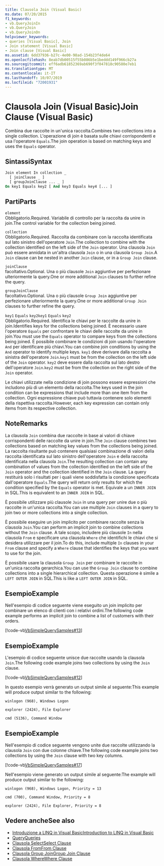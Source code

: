 ```yaml
---
title: Clausola Join (Visual Basic)
ms.date: 07/20/2015
f1_keywords:
- vb.QueryJoinIn
- vb.QueryJoin
- vb.QueryJoinOn
helpviewer_keywords:
- queries [Visual Basic], Join
- Join statement [Visual Basic]
- Join clause [Visual Basic]
ms.assetid: 6dd37936-b27c-4e00-98ad-154b23f4de64
ms.openlocfilehash: 8eab7db00515f55b086b5e1beddd149f966cb27a
ms.sourcegitcommit: eff6adb61852369ab690f3f047818c90580e7eb1
ms.translationtype: MT
ms.contentlocale: it-IT
ms.lasthandoff: 10/07/2019
ms.locfileid: "72001931"
---
```

# <a name="join-clause-visual-basic"></a><span data-ttu-id="29484-102">Clausola Join (Visual Basic)</span><span class="sxs-lookup"><span data-stu-id="29484-102">Join Clause (Visual Basic)</span></span>
<span data-ttu-id="29484-103">Combina due raccolte in un'unica raccolta.</span><span class="sxs-lookup"><span data-stu-id="29484-103">Combines two collections into a single collection.</span></span> <span data-ttu-id="29484-104">L'operazione di join è basata sulle chiavi corrispondenti e usa l'operatore `Equals`.</span><span class="sxs-lookup"><span data-stu-id="29484-104">The join operation is based on matching keys and uses the `Equals` operator.</span></span>  
  
## <a name="syntax"></a><span data-ttu-id="29484-105">Sintassi</span><span class="sxs-lookup"><span data-stu-id="29484-105">Syntax</span></span>  
  
```vb  
Join element In collection _  
  [ joinClause _ ]   
  [ groupJoinClause ... _ ]   
On key1 Equals key2 [ And key3 Equals key4 [... ]  
```  
  
## <a name="parts"></a><span data-ttu-id="29484-106">Parti</span><span class="sxs-lookup"><span data-stu-id="29484-106">Parts</span></span>  
 `element`  
 <span data-ttu-id="29484-107">Obbligatorio.</span><span class="sxs-lookup"><span data-stu-id="29484-107">Required.</span></span> <span data-ttu-id="29484-108">Variabile di controllo per la raccolta da unire in join.</span><span class="sxs-lookup"><span data-stu-id="29484-108">The control variable for the collection being joined.</span></span>  
  
 `collection`  
 <span data-ttu-id="29484-109">Obbligatorio.</span><span class="sxs-lookup"><span data-stu-id="29484-109">Required.</span></span> <span data-ttu-id="29484-110">Raccolta da combinare con la raccolta identificata sul lato sinistro dell'operatore `Join`.</span><span class="sxs-lookup"><span data-stu-id="29484-110">The collection to combine with the collection identified on the left side of the `Join` operator.</span></span> <span data-ttu-id="29484-111">Una clausola `Join` può essere annidata in un'altra clausola `Join` o in una clausola `Group Join`.</span><span class="sxs-lookup"><span data-stu-id="29484-111">A `Join` clause can be nested in another `Join` clause, or in a `Group Join` clause.</span></span>  
  
 `joinClause`  
 <span data-ttu-id="29484-112">facoltativo.</span><span class="sxs-lookup"><span data-stu-id="29484-112">Optional.</span></span> <span data-ttu-id="29484-113">Una o più clausole `Join` aggiuntive per perfezionare ulteriormente la query.</span><span class="sxs-lookup"><span data-stu-id="29484-113">One or more additional `Join` clauses to further refine the query.</span></span>  
  
 `groupJoinClause`  
 <span data-ttu-id="29484-114">facoltativo.</span><span class="sxs-lookup"><span data-stu-id="29484-114">Optional.</span></span> <span data-ttu-id="29484-115">Una o più clausole `Group Join` aggiuntive per perfezionare ulteriormente la query.</span><span class="sxs-lookup"><span data-stu-id="29484-115">One or more additional `Group Join` clauses to further refine the query.</span></span>  
  
 <span data-ttu-id="29484-116">`key1` `Equals` `key2`</span><span class="sxs-lookup"><span data-stu-id="29484-116">`key1` `Equals` `key2`</span></span>  
 <span data-ttu-id="29484-117">Obbligatorio.</span><span class="sxs-lookup"><span data-stu-id="29484-117">Required.</span></span> <span data-ttu-id="29484-118">Identifica le chiavi per le raccolte da unire in join.</span><span class="sxs-lookup"><span data-stu-id="29484-118">Identifies keys for the collections being joined.</span></span> <span data-ttu-id="29484-119">È necessario usare l'operatore `Equals` per confrontare le chiavi delle raccolte da unire in join.</span><span class="sxs-lookup"><span data-stu-id="29484-119">You must use the `Equals` operator to compare keys from the collections being joined.</span></span> <span data-ttu-id="29484-120">È possibile combinare le condizioni di join usando l'operatore `And` per identificare più chiavi.</span><span class="sxs-lookup"><span data-stu-id="29484-120">You can combine join conditions by using the `And` operator to identify multiple keys.</span></span> <span data-ttu-id="29484-121">`key1` deve derivare dalla raccolta a sinistra dell'operatore `Join`.</span><span class="sxs-lookup"><span data-stu-id="29484-121">`key1` must be from the collection on the left side of the `Join` operator.</span></span> <span data-ttu-id="29484-122">`key2` deve essere dalla raccolta sul lato destro dell'operatore `Join`.</span><span class="sxs-lookup"><span data-stu-id="29484-122">`key2` must be from the collection on the right side of the `Join` operator.</span></span>  
  
 <span data-ttu-id="29484-123">Le chiavi utilizzate nella condizione di join possono essere espressioni che includono più di un elemento della raccolta.</span><span class="sxs-lookup"><span data-stu-id="29484-123">The keys used in the join condition can be expressions that include more than one item from the collection.</span></span> <span data-ttu-id="29484-124">Ogni espressione chiave può tuttavia contenere solo elementi della rispettiva raccolta.</span><span class="sxs-lookup"><span data-stu-id="29484-124">However, each key expression can contain only items from its respective collection.</span></span>  
  
## <a name="remarks"></a><span data-ttu-id="29484-125">Note</span><span class="sxs-lookup"><span data-stu-id="29484-125">Remarks</span></span>  
 <span data-ttu-id="29484-126">La clausola `Join` combina due raccolte in base ai valori di chiave corrispondenti delle raccolte da unire in join.</span><span class="sxs-lookup"><span data-stu-id="29484-126">The `Join` clause combines two collections based on matching key values from the collections being joined.</span></span> <span data-ttu-id="29484-127">La raccolta risultante può contenere qualsiasi combinazione di valori della raccolta identificata sul lato sinistro dell'operatore `Join` e della raccolta identificata nella clausola `Join`.</span><span class="sxs-lookup"><span data-stu-id="29484-127">The resulting collection can contain any combination of values from the collection identified on the left side of the `Join` operator and the collection identified in the `Join` clause.</span></span> <span data-ttu-id="29484-128">La query restituirà solo i risultati per i quali viene soddisfatta la condizione specificata dall'operatore `Equals`.</span><span class="sxs-lookup"><span data-stu-id="29484-128">The query will return only results for which the condition specified by the `Equals` operator is met.</span></span> <span data-ttu-id="29484-129">Equivale a un `INNER JOIN` in SQL.</span><span class="sxs-lookup"><span data-stu-id="29484-129">This is equivalent to an `INNER JOIN` in SQL.</span></span>  
  
 <span data-ttu-id="29484-130">È possibile utilizzare più clausole `Join` in una query per unire due o più raccolte in un'unica raccolta.</span><span class="sxs-lookup"><span data-stu-id="29484-130">You can use multiple `Join` clauses in a query to join two or more collections into a single collection.</span></span>  
  
 <span data-ttu-id="29484-131">È possibile eseguire un join implicito per combinare raccolte senza la clausola `Join`.</span><span class="sxs-lookup"><span data-stu-id="29484-131">You can perform an implicit join to combine collections without the `Join` clause.</span></span> <span data-ttu-id="29484-132">A tale scopo, includere più clausole `In` nella clausola `From` e specificare una clausola `Where` che identifichi le chiavi che si desidera utilizzare per il join.</span><span class="sxs-lookup"><span data-stu-id="29484-132">To do this, include multiple `In` clauses in your `From` clause and specify a `Where` clause that identifies the keys that you want to use for the join.</span></span>  
  
 <span data-ttu-id="29484-133">È possibile usare la clausola `Group Join` per combinare le raccolte in un'unica raccolta gerarchica.</span><span class="sxs-lookup"><span data-stu-id="29484-133">You can use the `Group Join` clause to combine collections into a single hierarchical collection.</span></span> <span data-ttu-id="29484-134">Questa operazione è simile a `LEFT OUTER JOIN` in SQL.</span><span class="sxs-lookup"><span data-stu-id="29484-134">This is like a `LEFT OUTER JOIN` in SQL.</span></span>  
  
## <a name="example"></a><span data-ttu-id="29484-135">Esempio</span><span class="sxs-lookup"><span data-stu-id="29484-135">Example</span></span>  
 <span data-ttu-id="29484-136">Nell'esempio di codice seguente viene eseguito un join implicito per combinare un elenco di clienti con i relativi ordini.</span><span class="sxs-lookup"><span data-stu-id="29484-136">The following code example performs an implicit join to combine a list of customers with their orders.</span></span>  
  
 [!code-vb[VbSimpleQuerySamples#13](~/samples/snippets/visualbasic/VS_Snippets_VBCSharp/VbSimpleQuerySamples/VB/QuerySamples1.vb#13)]  
  
## <a name="example"></a><span data-ttu-id="29484-137">Esempio</span><span class="sxs-lookup"><span data-stu-id="29484-137">Example</span></span>  
 <span data-ttu-id="29484-138">L'esempio di codice seguente unisce due raccolte usando la clausola `Join`.</span><span class="sxs-lookup"><span data-stu-id="29484-138">The following code example joins two collections by using the `Join` clause.</span></span>  
  
 [!code-vb[VbSimpleQuerySamples#12](~/samples/snippets/visualbasic/VS_Snippets_VBCSharp/VbSimpleQuerySamples/VB/QuerySamples2.vb#12)]  
  
 <span data-ttu-id="29484-139">In questo esempio verrà generato un output simile al seguente:</span><span class="sxs-lookup"><span data-stu-id="29484-139">This example will produce output similar to the following:</span></span>  
  
 `winlogon (968), Windows Logon`  
  
 `explorer (2424), File Explorer`  
  
 `cmd (5136), Command Window`  
  
## <a name="example"></a><span data-ttu-id="29484-140">Esempio</span><span class="sxs-lookup"><span data-stu-id="29484-140">Example</span></span>  
 <span data-ttu-id="29484-141">Nell'esempio di codice seguente vengono unite due raccolte utilizzando la clausola `Join` con due colonne chiave.</span><span class="sxs-lookup"><span data-stu-id="29484-141">The following code example joins two collections by using the `Join` clause with two key columns.</span></span>  
  
 [!code-vb[VbSimpleQuerySamples#17](~/samples/snippets/visualbasic/VS_Snippets_VBCSharp/VbSimpleQuerySamples/VB/QuerySamples3.vb#17)]  
  
 <span data-ttu-id="29484-142">Nell'esempio viene generato un output simile al seguente:</span><span class="sxs-lookup"><span data-stu-id="29484-142">The example will produce output similar to the following:</span></span>  
  
 `winlogon (968), Windows Logon, Priority = 13`  
  
 `cmd (700), Command Window, Priority = 8`  
  
 `explorer (2424), File Explorer, Priority = 8`  
  
## <a name="see-also"></a><span data-ttu-id="29484-143">Vedere anche</span><span class="sxs-lookup"><span data-stu-id="29484-143">See also</span></span>

- [<span data-ttu-id="29484-144">Introduzione a LINQ in Visual Basic</span><span class="sxs-lookup"><span data-stu-id="29484-144">Introduction to LINQ in Visual Basic</span></span>](../../../visual-basic/programming-guide/language-features/linq/introduction-to-linq.md)
- [<span data-ttu-id="29484-145">Query</span><span class="sxs-lookup"><span data-stu-id="29484-145">Queries</span></span>](../../../visual-basic/language-reference/queries/index.md)
- [<span data-ttu-id="29484-146">Clausola Select</span><span class="sxs-lookup"><span data-stu-id="29484-146">Select Clause</span></span>](../../../visual-basic/language-reference/queries/select-clause.md)
- [<span data-ttu-id="29484-147">Clausola From</span><span class="sxs-lookup"><span data-stu-id="29484-147">From Clause</span></span>](../../../visual-basic/language-reference/queries/from-clause.md)
- [<span data-ttu-id="29484-148">Clausola Group Join</span><span class="sxs-lookup"><span data-stu-id="29484-148">Group Join Clause</span></span>](../../../visual-basic/language-reference/queries/group-join-clause.md)
- [<span data-ttu-id="29484-149">Clausola Where</span><span class="sxs-lookup"><span data-stu-id="29484-149">Where Clause</span></span>](../../../visual-basic/language-reference/queries/where-clause.md)
